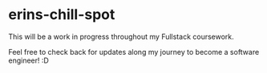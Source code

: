 # erins-chill-spot

This will be a work in progress throughout my Fullstack coursework.

Feel free to check back for updates along my journey to become a software engineer! :D
